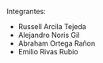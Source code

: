 Integrantes:

- Russell Arcila Tejeda
- Alejandro Noris Gil
- Abraham Ortega Rañon
- Emilio Rivas Rubio